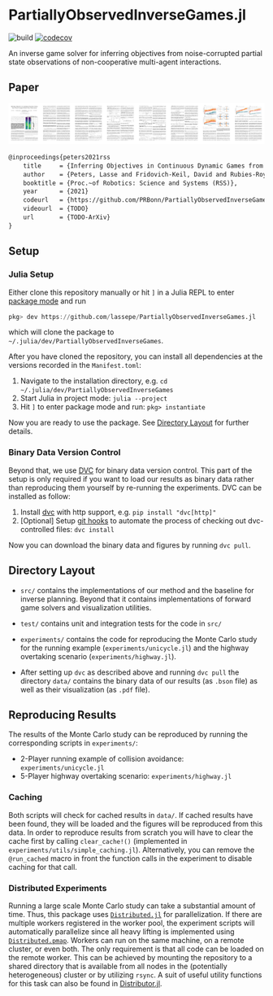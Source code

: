 # PartiallyObservedInverseGames.jl

![build](https://github.com/lassepe/PartiallyObservedInverseGames.jl/workflows/build/badge.svg)
[![codecov](https://codecov.io/gh/lassepe/PartiallyObservedInverseGames.jl/branch/master/graph/badge.svg?token=FZoqGLI2gF)](https://codecov.io/gh/lassepe/PartiallyObservedInverseGames.jl)

An inverse game solver for inferring objectives from noise-corrupted partial
state observations of non-cooperative multi-agent interactions.

## Paper

[![](media/teaser.png)](https://arxiv.org/)

```latex
@inproceedings{peters2021rss
    title     = {Inferring Objectives in Continuous Dynamic Games from Noise-Corrupted Partial State Observations},
    author    = {Peters, Lasse and Fridovich-Keil, David and Rubies-Royo, Vicenc and Tomlin, Clair J. and Stachniss, Cyrill},
    booktitle = {Proc.~of Robotics: Science and Systems (RSS)},
    year      = {2021}
    codeurl   = {https://github.com/PRBonn/PartiallyObservedInverseGames.jl}
    videourl  = {TODO}
    url       = {TODO-ArXiv}
}
```

## Setup


### Julia Setup

Either clone this repository manually or hit `]` in a Julia REPL to enter
[package mode](https://docs.julialang.org/en/v1/stdlib/Pkg/) and run
```julia
pkg> dev https://github.com/lassepe/PartiallyObservedInverseGames.jl
```
which will clone the package to `~/.julia/dev/PartiallyObservedInverseGames`.

After you have cloned the repository, you can install all dependencies at the
versions recorded in the `Manifest.toml`:

1. Navigate to the installation directory, e.g. `cd ~/.julia/dev/PartiallyObservedInverseGames`
2. Start Julia in project mode: `julia --project`
3. Hit `]` to enter package mode and run: `pkg> instantiate`

Now you are ready to use the package. See [Directory Layout](#directory-layout) for further details.

### Binary Data Version Control

Beyond that, we use [DVC](https://dvc.org) for binary data version control.
This part of the setup is only required if you want to load our results as
binary data rather than reproducing them yourself by re-running the
experiments. DVC can be installed as follow:

1. Install [dvc](https://dvc.org/doc/install) with http support, e.g. `pip install "dvc[http]"`
2. [Optional] Setup [git hooks](https://dvc.org/doc/command-reference/install#installed-git-hooks) to automate the process of checking out dvc-controlled files: `dvc install`

Now you can download the binary data and figures by running `dvc pull`.

## Directory Layout

- `src/` contains the implementations of our method and the baseline for
  inverse planning. Beyond that it contains implementations of forward game
  solvers and visualization utilities.

- `test/` contains unit and integration tests for the code in `src/`

- `experiments/` contains the code for reproducing the Monte Carlo study for
  the running example (`experiments/unicycle.jl`) and the highway overtaking
  scenario (`experiments/highway.jl`).

- After setting up `dvc` as described above and running `dvc pull` the
  directory `data/` contains the binary data of our results (as `.bson` file) 
  as well as their visualization (as `.pdf` file).

## Reproducing Results

The results of the Monte Carlo study can be reproduced by running the
corresponding scripts in `experiments/`:

- 2-Player running example of collision avoidance: `experiments/unicycle.jl`
- 5-Player highway overtaking scenario: `experiments/highway.jl`

### Caching

Both scripts will check for cached results in `data/`. If cached results have
been found, they will be loaded and the figures will be reproduced from this
data. In order to reproduce results from scratch you will have to clear the
cache first by calling `clear_cache!()` (implemented in
`experiments/utils/simple_caching.jl`). Alternatively, you can remove the
`@run_cached`  macro in front the function calls in the experiment to disable
caching for that call.

### Distributed Experiments

Running a large scale Monte Carlo study can take a substantial amount of time.
Thus, this package uses
[`Distributed.jl`](https://docs.julialang.org/en/v1/stdlib/Distributed/) for
parallelization. If there are multiple workers registered in the worker pool,
the experiment scripts will automatically parallelize since all
heavy lifting is implemented using
[`Distributed.pmap`](https://docs.julialang.org/en/v1/stdlib/Distributed/#Distributed.pmap).
Workers can run on the same machine, on a remote cluster, or even both. The
only requirement is that all code can be loaded on the remote worker. This can
be achieved by mounting the repository to a shared directory that is available
from all nodes in the (potentially heterogeneous) cluster or by utilizing
`rsync`. A suit of useful utility functions for this task can also be found in
[Distributor.jl](https://github.com/lassepe/Distributor.jl).
